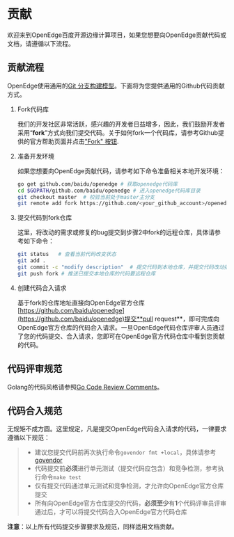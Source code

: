 # 贡献

欢迎来到OpenEdge百度开源边缘计算项目，如果您想要向OpenEdge贡献代码或文档，请遵循以下流程。

## 贡献流程

OpenEdge使用通用的[Git 分支构建模型](http://nvie.com/posts/a-successful-git-branching-model/)。下面将为您提供通用的Github代码贡献方式。

1. Fork代码库

   我们的开发社区非常活跃，感兴趣的开发者日益增多，因此，我们鼓励开发者采用“**fork**”方式向我们提交代码。关于如何fork一个代码库，请参考Github提供的官方帮助页面并点击["Fork" 按钮](https://help.github.com/articles/fork-a-repo/).

2. 准备开发环境

   如果您想要向OpenEdge贡献代码，请参考如下命令准备相关本地开发环境：

   ```bash
   go get github.com/baidu/openedge # 获取openedge代码库
   cd $GOPATH/github.com/baidu/openedge # 进入openedge代码库目录
   git checkout master  # 校验当前处于master主分支
   git remote add fork https://github.com/<your_github_account>/openedge  # 指定远程提交代码仓库
   ```

3. 提交代码到fork仓库

   这里，将改动的需求或修复的bug提交到步骤2中fork的远程仓库，具体请参考如下命令：

   ```bash
   git status   # 查看当前代码改变状态
   git add .
   git commit -c "modify description"  # 提交代码到本地仓库，并提交代码改动描述信息
   git push fork # 推送已提交本地仓库的代码要远程仓库
   ```

4. 创建代码合入请求

   基于fork的仓库地址直接向OpenEdge官方仓库[https://github.com/baidu/openedge](https://github.com/baidu/openedge)提交**pull request**，即可完成向OpenEdge官方仓库的代码合入请求。一旦OpenEdge代码仓库评审人员通过了您的代码提交、合入请求，您即可在OpenEdge官方代码仓库中看到您贡献的代码。

## 代码评审规范

Golang的代码风格请参照[Go Code Review Comments](https://github.com/golang/go/wiki/CodeReviewComments)。

## 代码合入规范

无规矩不成方圆。这里规定，凡是提交OpenEdge代码合入请求的代码，一律要求遵循以下规范：

> + 建议您提交代码前再次执行命令`govendor fmt +local`，具体请参考[govendor](https://github.com/kardianos/govendor)
> + 代码提交前**必须**进行单元测试（提交代码应包含）和竞争检测，参考执行命令`make test`
> + 仅有提交代码通过单元测试和竞争检测，才允许向OpenEdge官方仓库提交
> + 所有向OpenEdge官方仓库提交的代码，**必须至少**有**1**个代码评审员评审通过后，才可以将提交代码合入OpenEdge官方代码仓库

**注意**：以上所有代码提交步骤要求及规范，同样适用文档贡献。
